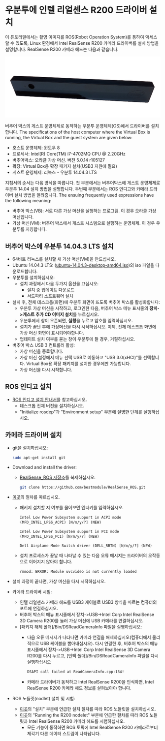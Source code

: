 # 우분투에 인텔 리얼센스 R200 드라이버 설치

이 튜토리얼에서는 촬영 이미지를 ROS(Robot Operation System)를 통하여 액세스할 수 있도록, Linux 환경에서 Intel RealSense R200 카메라 드라이버를 설치 방법을 설명합니다. RealSense R200 카메라 헤드는 다음과 같습니다.

![인텔 리얼센스 카메라 전면](../../assets/hardware/sensors/realsense/intel_realsense.png)

버추어 박스의 게스트 운영체제로 동작하는 우분투 운영체제(OS)에서 드라이버를 설치합니다. The specifications of the host computer where the Virtual Box is running, the Virtual Box and the guest system are given below:

- 호스트 운영체제: 윈도우 8
- 프로세서: Intel(R) Core(TM) i7-4702MQ CPU @ 2.20GHz
- 버추어박스: 오라클 가상 머신. 버전 5.0.14 r105127
- 확장: Virtual Box용 확장 패키지 설치(USB3 지원에 필요)
- 게스트 운영체제: 리눅스 - 우분투 14.04.3 LTS

지침서의 순서는 다음 방식을 따릅니다. 첫 부분에서는 버추어박스에 게스트 운영체제로 우분투 14.04 설치 방법을 설명합니다. 두번째 부분에서는 ROS 인디고와 카메라 드라이버 설치 방법을 알려줍니다. The ensuing frequently used expressions have the following meaning:

- 버추어 박스(VB): 서로 다른 가상 머신을 실행하는 프로그램. 이 경우 오라클 가상 머신입니다.
- 가상 머신(VM): 버추어 박스에서 게스트 시스템으로 실행하는 운영체제. 이 경우 우분투를 지칭합니다.

## 버추어 박스에 우분투 14.04.3 LTS 설치

- 64비트 리눅스를 설치할 새 가상 머신(VM)을 만드십시오.
- Ubuntu 14.04.3 LTS: ([ubuntu-14.04.3-desktop-amd64.iso](https://ubuntu.com/download/desktop))의 iso 파일을 다운로드합니다.
- 우분투를 설치하십시오:
  - 설치 과정에서 다음 두가지 옵션을 끄십시오:
    - 설치 중 업데이트 다운로드
    - 서드파티 소프트웨어 설치
- 설치 후, 전체 데스크톱(화면)에 우분투 화면이 뜨도록 버추어 박스를 활성화합니다:
  - 우분투 가상 머신을 시작하고, 로그인한 다음, 버추어 박스 메뉴 표시줄의 **장치->게스트 추가 CD 이미지 설치**를 누르십시오.
  - 우분투에서 창이 오픈되면, **실행**을 누르고 암호를 입력하십시오.
  - 설치가 끝난 후에 가상머신을 다시 시작하십시오. 이제, 전체 데스크톱 화면에 가상 머신 화면이 표시되어야합니다.
  - 업데이트 설치 여부를 묻는 창이 우분투에 뜰 경우, 거절하십시오.
- 버추어 박스 USB 3 컨트롤러 활성:
  - 가상 머신을 종료합니다.
  - 가상 머신 설정에서 메뉴 선택 USB로 이동하고 "USB 3.0(xHCI)"를 선택합니다. Virtual Box용 확장 패키지를 설치한 경우에만 가능합니다.
  - 가상 머신을 다시 시작합니다.

## ROS 인디고 설치

- [ROS 인디고 설치 안내서](http://wiki.ros.org/indigo/Installation/Ubuntu)를 참고하십시오.
  - 데스크톱 전체 버전을 설치하십시오.
  - "Initialize rosdep"과 "Environment setup" 부분에 설명한 단계를 실행하십시오.

## 카메라 드라이버 설치

- git을 설치하십시오:

  ```bash
  sudo apt-get install git
  ```

- Download and install the driver:

  - [RealSense_ROS 저장소](https://github.com/bestmodule/RealSense_ROS)를 복제하십시오:

    ```bash
    git clone https://github.com/bestmodule/RealSense_ROS.git
    ```

- [이곳](https://github.com/bestmodule/RealSense_ROS/tree/master/r200_install)의 절차를 따르십시오.

  - 패키지 설치할 지 여부를 물어보면 엔터키를 입력하십시오.

    ```
    Intel Low Power Subsystem support in ACPI mode (MFD_INTEL_LPSS_ACPI) [N/m/y/?] (NEW)
    ```

    ```
    Intel Low Power Subsystem support in PCI mode (MFD_INTEL_LPSS_PCI) [N/m/y/?] (NEW)
    ```

    ```
    Dell Airplane Mode Switch driver (DELL_RBTN) [N/m/y/?] (NEW)
    ```

  - 설치 프로세스가 끝날 때 나타날 수 있는 다음 오류 메시지는 드라이버의 오작동으로 이어지지 않아야 합니다.

    ```
    rmmod: ERROR: Module uvcvideo is not currently loaded
    ```

- 설치 과정이 끝나면, 가상 머신을 다시 시작하십시오.

- 카메라 드라이버 시험:

  - 인텔 리얼센스 카메라 헤드를 USB3 케이블로 USB3 방식을 따르는 컴퓨터의 포트에 연결하십시오.
  - 버추어 박스의 메뉴 표시줄에서 장치->USB->Intel Corp Intel RealSense 3D Camera R200를 눌러 가상 머신에 USB 카메라를 연결하십시오.
  - [패키지 해제 폴더]/Bin/DSReadCameraInfo 파일을 실행하십시오:
    - 다음 오류 메시지가 나타나면 카메라 연결을 해제하십시오(컴퓨터에서 물리적으로 USB 케이블을 뽑아내십시오). 다시 연결한 후, 버추어 박스의 메뉴표시줄에서 장치->USB->Intel Corp Intel RealSense 3D Camera R200를 다시 누르고,  [언팩 폴더]/Bin/DSReadCameraInfo 파일을 다시 실행하십시오

      ```bash
      DSAPI call failed at ReadCameraInfo.cpp:134!
      ```

    - 카메라 드라이버가 동작하고 Intel RealSense R200을 인식하면, Intel RealSense R200 카메라 헤드 정보를 살펴보아야 합니다.

- ROS 노들릿(nodlet) 설치 및 시험:
  - [이곳](https://github.com/bestmodule/RealSense_ROS/blob/master/realsense_dist/2.3/doc/RealSense-ROS-R200-nodelet.md)의 "설치" 부분에 언급한 설치 절차를 따라 ROS 노들릿을 설치하십시오.
  - [이곳](https://github.com/bestmodule/RealSense_ROS/blob/master/realsense_dist/2.3/doc/RealSense-ROS-R200-nodelet.md)의 "Running the R200 nodelet"  부분에 언급한 절차를 따라 ROS 노들릿과 Intel RealSense R200 카메라 헤드를 시험하십시오.
    - 모든 기능이 동작하면 ROS 토픽에 Intel RealSense R200 카메라로부터 제각기 다른 데이터 스트림이 나타납니다.
